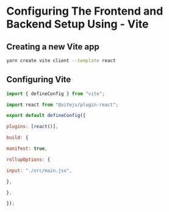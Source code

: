 # Configuring The Frontend and Backend Setup Using - Vite

## Creating a new Vite app

``` sh
yarn create vite client --template react
```

## Configuring Vite

``` js
import { defineConfig } from "vite";

import react from "@vitejs/plugin-react";

export default defineConfig({

plugins: [react()],

build: {

manifest: true,

rollupOptions: {

input: "./src/main.jsx",

},

},

});
```
